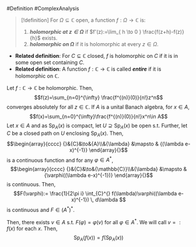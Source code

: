 #Definition #ComplexAnalysis

> [!definition]
> For $\Omega \subseteq \mathbb{C}$ open, a function $f:\Omega\to \mathbb{C}$ is:
> 1. ***holomorphic at $z\in \Omega$*** if $f'(z):=\lim_{ h \to 0 } \frac{f(z+h)-f(z)}{h}$ exists.
> 2. ***holomorphic on $\Omega$*** if it is holomorphic at every $z\in \Omega$.
- **Related definition**: For $C\subseteq \mathbb{C}$ closed, $f$ is holomorphic on $C$ if it is in some open set containing $C$.
- **Related definition**: A function $f:\mathbb{C}\to \mathbb{C}$ is called ***entire*** if it is holomorphic on $\mathbb{C}$.


Let $f:\mathbb{C}\to \mathbb{C}$ be holomorphic. Then, $$f(z)=\sum_{n=0}^{\infty} \frac{f^{(n)}(0)}{n!}z^n$$converges absolutely for all $z\in \mathbb{C}$. If $A$ is a unital Banach algebra, for $x\in A$, $$f(x)=\sum_{n=0}^{\infty}\frac{f^{(n)}(0)}{n!}x^n\in A$$
Let $x\in A$ and as $\text{Sp}_{A}(x)$ is compact, let $U\supseteq \text{Sp}_{A}(x)$ be open s.t. Further, let $C$ be a closed path on $U$ enclosing $\text{Sp}_{A}(x)$. Then, $$\begin{array}{cccc} {}&{C}&\to&{A}\\&{\lambda} &\mapsto & {(\lambda e-x)^{-1}} \end{array}{}$$is a continuous function and for any $\varphi\in A^{*}$, $$\begin{array}{cccc} {}&{C}&\to&{\mathbb{C}}\\&{\lambda} &\mapsto & {\varphi((\lambda e-x)^{-1})} \end{array}{}$$is continuous. Then, $$F(\varphi):= \frac{1}{2\pi i} \int_{C}^{} f(\lambda)\varphi((\lambda e-x)^{-1}) \, d\lambda $$is continuous and $F\in (A^{*})^{*}$.

Then, there exists $v\in A$ s.t. $F(\varphi)=\varphi(v)$ for all $\varphi\in A^{*}$. We will call $v=:f(x)$ for each $x$. Then, $$\text{Sp}_{A}(f(x))=f(\text{Sp}_{A}(x))$$
